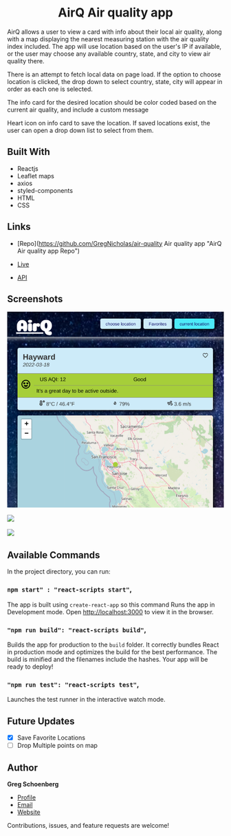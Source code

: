 <h1 align="center">AirQ Air quality app</h1>

<p>AirQ allows a user to view a card with info about their local air quality, along with a map displaying the nearest measuring station with the air quality index included. The app will use location based on the user's IP if available, or the user may choose any available country, state, and city to view air quality there.

There is an attempt to fetch local data on page load. If the option to choose location is clicked, the drop down to select country, state, city will appear in order as each one is selected.

The info card for the desired location should be color coded based on the current air quality, and include a custom message

Heart icon on info card to save the location. If saved locations exist, the user can open a drop down list to select from them.</p>

## Built With

- Reactjs
- Leaflet maps
- axios
- styled-components
- HTML
- CSS

## Links

- [Repo](https://github.com/GregNicholas/air-quality Air quality app "AirQ Air quality app Repo")

- [Live](https://csb-3m1df2-gregnicholas.vercel.app/ "Live View")

- [API](https://api-docs.iqair.com/ "Air Visual API")

## Screenshots

![Home Page](./src/images/AirQscreenshot.png)

![](/screenshots/2.png)

![](/screenshots/3.png)

## Available Commands

In the project directory, you can run:

### `npm start" : "react-scripts start"`,

The app is built using `create-react-app` so this command Runs the app in Development mode. Open [http://localhost:3000](http://localhost:3000) to view it in the browser.

### `"npm run build": "react-scripts build"`,

Builds the app for production to the `build` folder. It correctly bundles React in production mode and optimizes the build for the best performance. The build is minified and the filenames include the hashes. Your app will be ready to deploy!

### `"npm run test": "react-scripts test"`,

Launches the test runner in the interactive watch mode.

## Future Updates

- [x] Save Favorite Locations
- [ ] Drop Multiple points on map

## Author

**Greg Schoenberg**

- [Profile](https://github.com/GregNicholas "Greg Schoenberg")
- [Email](mailto:gregschoenberg@gmail.com?subject=Hi "Hi!")
- [Website](https://gregschoenberg.com "Welcome")

Contributions, issues, and feature requests are welcome!
